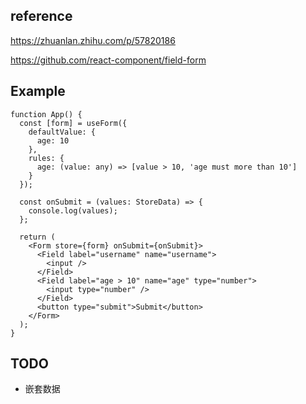 ## reference
https://zhuanlan.zhihu.com/p/57820186

https://github.com/react-component/field-form

## Example
```tsx
function App() {
  const [form] = useForm({
    defaultValue: {
      age: 10
    },
    rules: {
      age: (value: any) => [value > 10, 'age must more than 10']
    }
  });

  const onSubmit = (values: StoreData) => {
    console.log(values);
  };

  return (
    <Form store={form} onSubmit={onSubmit}>
      <Field label="username" name="username">
        <input />
      </Field>
      <Field label="age > 10" name="age" type="number">
        <input type="number" />
      </Field>
      <button type="submit">Submit</button>
    </Form>
  );
}
```

## TODO
- 嵌套数据
